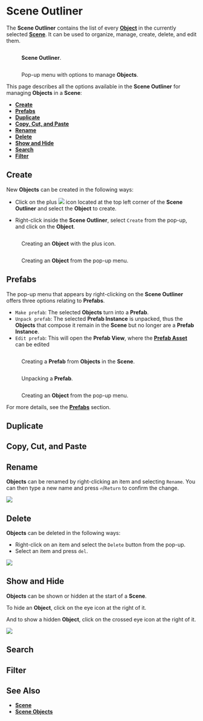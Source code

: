 # Scene Outliner


The **Scene Outliner** contains the list of every [**Object**](../objects-and-types/scene-objects/README.md) in the currently selected [**Scene**](../objects-and-types/project-objects/scene.md). It can be used to organize, manage, create, delete, and edit them.

<div>
<figure><img src="../../.gitbook/assets/scene-outliner_2_1.png" alt=""><figcaption><p><b>Scene Outliner</b>.</p></figcaption></figure>
<figure><img src="../../.gitbook/assets/scene-outliner_2_2.png" alt=""><figcaption><p>Pop-up menu with options to manage <b>Objects</b>.</p></figcaption></figure>
</div>

This page describes all the options available in the **Scene Outliner** for managing **Objects** in a **Scene**:

<!-- no toc -->
* [**Create**](#create)
* [**Prefabs**](#prefabs)
* [**Duplicate**](#duplicate)
* [**Copy, Cut, and Paste**](#copy-cut-and-paste)
* [**Rename**](#rename)
* [**Delete**](#delete)
* [**Show and Hide**](#show-and-hide)
* [**Search**](#search)
* [**Filter**](#filter)

## Create

New **Objects** can be created in the following ways:

* Click on the plus ![](<../.gitbook/assets/plusIcon (4) (4) (4) (4) (4) (4) (4) (4) (1) (2) (1).PNG>) icon located at the top left corner of the **Scene Outliner** and select the **Object** to create.

* Right-click inside the **Scene Outliner**, select `Create` from the pop-up, and click on the **Object**.

<div>
<figure><img src="../../.gitbook/assets/scene-outliner-create-add-icon-new.png" alt=""><figcaption><p>Creating an <b>Object</b> with the plus icon.</p></figcaption></figure>
<figure><img src="../../.gitbook/assets/scene-outliner-create-right-click-new.png" alt=""><figcaption><p>Creating an <b>Object</b> from the pop-up menu.</p></figcaption></figure>
</div>

## Prefabs

The pop-up menu that appears by right-clicking on the **Scene Outliner** offers three options relating to **Prefabs**. 

* `Make prefab`: The selected **Objects** turn into a **Prefab**.
* `Unpack prefab`: The selected **Prefab Instance** is unpacked, thus the **Objects** that compose it remain in the **Scene** but no longer are a **Prefab Instance**.
* `Edit prefab`: This will open the **Prefab View**, where the [**Prefab Asset**](../objects-and-types/prefabs/creating-and-using-prefabs.md#editing-the-prefab-asset) can be edited 

<div>
<figure><img src="../../.gitbook/assets/scene-outliner-makeprefab.gif" alt=""><figcaption><p>Creating a <b>Prefab</b> from <b>Objects</b> in the <b>Scene</b>.</p></figcaption></figure>
<figure><img src="../../.gitbook/assets/scene-outliner-unpackprefab.gif" alt=""><figcaption><p>Unpacking a <b>Prefab</b>.</p></figcaption></figure>
<figure><img src="../../.gitbook/assets/scene-outliner-editprefab.gif" alt=""><figcaption><p>Creating an <b>Object</b> from the pop-up menu.</p></figcaption></figure>
</div>

For more details, see the [**Prefabs**](../objects-and-types/prefabs/README.md) section.

## Duplicate

## Copy, Cut, and Paste

## Rename

**Objects** can be renamed by right-clicking an item and selecting `Rename`. You can then type a new name and press **`⏎`**/`Return` to confirm the change.

![](../.gitbook/assets/scene-outliner-rename2.gif)

## Delete

**Objects** can be deleted in the following ways:

* Right-click on an item and select the `Delete` button from the pop-up.
* Select an item and press `del`.

![](../.gitbook/assets/scene-outliner-delete-obj.png)

## Show and Hide

**Objects** can be shown or hidden at the start of a **Scene**.

To hide an **Object**, click on the eye icon at the right of it.

And to show a hidden **Object**, click on the crossed eye icon at the right of it.

![](../.gitbook/assets/show-and-hide-objects.gif)

## Search

## Filter

## See Also

* [**Scene**](../objects-and-types/project-objects/scene.md)
* [**Scene Objects**](../objects-and-types/scene-objects/)
